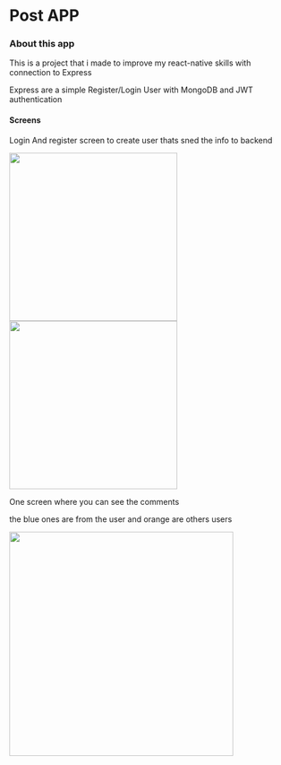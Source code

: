 
# Post APP

### About this app

This is a project that i made to improve my react-native skills with connection to Express

Express are a simple Register/Login User with MongoDB and JWT authentication


#### Screens

Login And register screen to create user thats sned the info to backend
<p float="left">
  <img src="https://user-images.githubusercontent.com/74252371/202310074-9423c80d-6561-4e84-aad2-08660a2bb650.png" width="300">
  <img src="https://user-images.githubusercontent.com/74252371/202310870-c26d0cae-e120-466e-8e96-cdd8ab6fd745.png" width="300"/>
</p>

One screen where you can see the comments

the blue ones are from the user and orange are others users

 <img src="https://user-images.githubusercontent.com/74252371/205454055-7ae1fb55-0d9a-4773-9944-56df7c54ef03.png" width="400"/>
